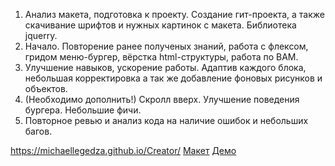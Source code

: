 1) Анализ макета, подготовка к проекту. Создание гит-проекта, а также скачивание шрифтов и нужных картинок с макета. Библиотека jquerry.
2) Начало. Повторение ранее полученых знаний, работа с флексом, гридом меню-бургер, вёрстка html-структуры, работа по BAM.
3) Улучшение навыков, ускорение работы. Адаптив каждого блока, небольшая корректировка а так же добавление фоновых рисунков и объектов.
4) (Необходимо дополнить!) Скролл вверх. Улучшение поведения бургера. Небольшие фичи.
5) Повторное ревью и анализ кода на наличие ошибок и небольших багов.

https://michaellegedza.github.io/Creator/
[Макет](https://www.figma.com/file/tQfNyzdJ3HSKw0nZnW82Zs/Landing-Page-Concept-For-Data-Processing-Company-?node-id=0%3A1)
[Демо](https://michaellegedza.github.io/Creator/)